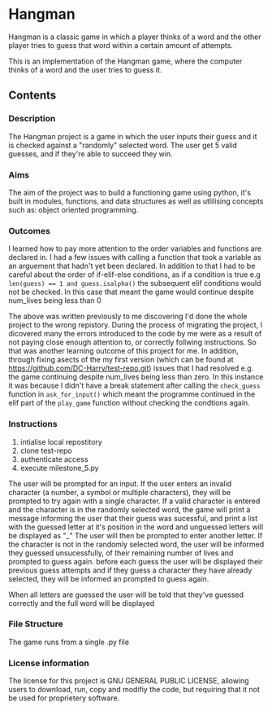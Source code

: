 # Hangman
Hangman is a classic game in which a player thinks of a word and the other player tries to guess that word within a certain amount of attempts.

This is an implementation of the Hangman game, where the computer thinks of a word and the user tries to guess it. 

## Contents
### Description

The Hangman project is a game in which the user inputs their guess and it is checked against a "randomly" selected word. The user get 5 valid guesses, and if they're able to succeed they win.

### Aims

The aim of the project was to build a functioning game using python, it's built in modules, functions, and data structures as well as utlilising concepts such as: object oriented programming.

### Outcomes
I learned how to pay more attention to the order variables and functions are declared in. I had a few issues with calling a function that took a variable as an arguement that hadn't yet been declared. In addition to that I had to be careful about the order of if-elif-else conditions, as if a condition is true e.g `len(guess) == 1 and guess.isalpha()` the subsequent elif conditions would not be checked. In this case that meant the game would continue despite num_lives being less than 0

The above was written previously to me discovering I'd done the whole project to the wrong repistory. During the process of migrating the project, I dicovered many the errors introduced to the code by me were as a result of not paying close enough attention to, or correctly follwing instructions. So that was another learning outcome of this project for me. In addition, through fixing asects of the my first version (which can be found at https://github.com/DC-Harry/test-repo.git) issues that I had resolved e.g. the game continuing despite num_lives being less than zero. In this instance it was because I didn't have a break statement after calling the `check_guess` function in `ask_for_input()` which meant the programme continued in the elif part of the `play_game` function without checking the condtions again.


### Instructions

  1. intialise local repostitory
  2. clone test-repo
  3. authenticate access
  4. execute milestone_5.py
  
   The user will be prompted for an input. If the user enters an invalid character (a number, a symbol or multiple characters), they will be prompted to try again with a single character.
   If a valid character is entered and the character is in the randomly selected word, the game will print a message informing the user that their guess was sucessful, and print a list with the guessed letter at it's position in the word and unguessed letters will be displayed as "_" The user will then be prompted to enter another letter. If the character is not in the randomly selected word, the user will be informed they guessed unsucessfully, of their remaining number of lives and prompted to guess again. before each guess the user will be displayed their previous guess attempts and if they guess a character they have already selected, they will be informed an  prompted to guess again.

   When all letters are guessed the user will be told that they've guessed correctly and the full word will be displayed
### File Structure
The game runs from a single .py file

### License information
The license for this project is GNU GENERAL PUBLIC LICENSE, allowing users to download, run, copy and modifiy the code, but requiring that it not be used for proprietery software.
